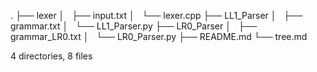 .
├── lexer
│   ├── input.txt
│   └── lexer.cpp
├── LL1_Parser
│   ├── grammar.txt
│   └── LL1_Parser.py
├── LR0_Parser
│   ├── grammar_LR0.txt
│   └── LR0_Parser.py
├── README.md
└── tree.md

4 directories, 8 files

